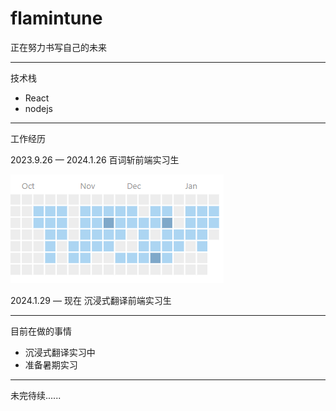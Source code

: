 # flamintune

正在努力书写自己的未来

---

技术栈

- React
- nodejs

---

工作经历

2023.9.26 — 2024.1.26 百词斩前端实习生

![Alt text](image.png)

2024.1.29 — 现在 沉浸式翻译前端实习生

---

目前在做的事情

- 沉浸式翻译实习中
- 准备暑期实习

***

未完待续......
